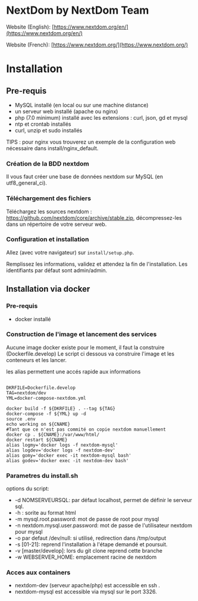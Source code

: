 # NextDom by NextDom Team #

Website (English): [https://www.nextdom.org/en/](https://www.nextdom.org/en/)

Website (French):  [https://www.nextdom.org/](https://www.nextdom.org/)

# Installation #

## Pre-requis
- MySQL installé (en local ou sur une machine distance)
- un serveur web installé (apache ou nginx)
- php (7.0 minimum) installé avec les extensions : curl, json, gd et mysql
- ntp et crontab installés
- curl, unzip et sudo installés

TIPS : pour nginx vous trouverez un exemple de la configuration web nécessaire dans install/nginx_default.

### Création de la BDD nextdom

Il vous faut créer une base de données nextdom sur MySQL (en utf8_general_ci).

### Téléchargement des fichiers

Téléchargez les sources nextdom : https://github.com/nextdom/core/archive/stable.zip, décompressez-les dans un répertoire de votre serveur web.

### Configuration et installation

Allez (avec votre navigateur) sur `install/setup.php`.

Remplissez les informations, validez et attendez la fin de l'installation. Les identifiants par défaut sont admin/admin.

## Installation via docker

### Pre-requis

- docker installé

### Construction de l'image et lancement des services 

Aucune image docker existe pour le moment, il faut la construire (Dockerfile.develop)
Le script ci dessous va construire l'image et les conteneurs et les lancer.

les alias permettent une accés rapide aux informations

```#!/usr/bin/env bash

DKRFILE=Dockerfile.develop
TAG=nextdom/dev
YML=docker-compose-nextdom.yml

docker build -f ${DKRFILE} . --tag ${TAG}
docker-compose -f ${YML} up -d
source .env
echo working on ${CNAME}
#Tant que ce n'est pas commité on copie nextdom manuellement
docker cp . ${CNAME}:/var/www/html/
docker restart ${CNAME}
alias logmy='docker logs -f nextdom-mysql'
alias logdev='docker logs -f nextdom-dev'
alias gomy='docker exec -it nextdom-mysql bash'
alias godev='docker exec -it nextdom-dev bash'
```


### Parametres du install.sh

options du script:

* -d NOMSERVEURSQL: par défaut localhost, permet de définir le serveur sql. 
* -h : sorite au format html
* -m mysql.root.password: mot de passe de root pour mysql
* -n nextdom.mysql.user.password: mot de passe de l'utilisateur nextdom pour mysql
* -o par defaut /dev/null: si utilisé, redirection dans /tmp/output
* -s [01-21]: reprend l'installation à l'étape demandé et poursuit.
* -v [master/develop]: lors du git clone reprend cette branche
* -w WEBSERVER_HOME: emplacement racine de nextdom

### Acces aux containers

* nextdom-dev (serveur apache/php) est accessible en ssh .
* nextdom-mysql est accessible via mysql sur le port 3326. 